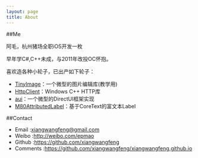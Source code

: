 ```yaml
---
layout: page
title: About
---
```


##Me

阿毛，杭州猪场全职iOS开发一枚

早年学C#,C++未成，与2011年改投OC怀抱。

喜欢造各种小轮子，已出产如下轮子：

* [TinyImage][1]：一个微型的图片编辑库(教学用) 
* [HttpClient][2]：Windows C++ HTTP库 
* [aui][3]：一个微型的DirectUI框架实现
* [M80AttributedLabel][4]：基于CoreText的富文本Label


##Contact
* Email 	:xiangwangfeng@gmail.com
* Weibo 	:http://weibo.com/epmao	
* Github	:https://github.com/xiangwangfeng
* Comments	:https://github.com/xiangwangfeng/xiangwangfeng.github.io

[1]:https://github.com/xiangwangfeng/tinyimage
[2]:https://github.com/xiangwangfeng/httpclient
[3]:https://github.com/xiangwangfeng/aui
[4]:https://github.com/xiangwangfeng/M80AttributedLabel
